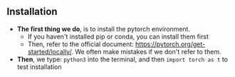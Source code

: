 ## Installation
* **The first thing we do**, is to install the pytorch environment. 
  * If you haven't installed pip or conda, you can install them first
  * Then, refer to the official document: https://pytorch.org/get-started/locally/. We often make mistakes if we don't refer to them.
* **Then**, we type: ```python3``` into the terminal, and then ```import torch as t``` to test installation
